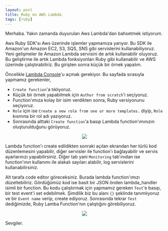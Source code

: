 ```yaml
---
layout: post
title: Ruby on AWS Lambda
tags: [ruby]
---
```


Merhaba. Yakın zamanda duyurulan Aws Lambda'dan bahsetmek istiyorum.

Aws Ruby SDK'sı Aws üzerinde işlemler yapmamıza yarıyor. Bu SDK ile Amazon'un Amazon EC2, S3, SQS, SNS gibi servislerini kullanabiliyoruz. Yeni gelişmeler ile Amazon Lambda servisini de artık kullanabilir oluyoruz. Bu geliştirme ile artık Lambda fonksiyonları Ruby gibi kullanabilir ve AWS üzerinde çalıştırabiliriz. Bu girişten sonra küçük bir örnek yapalım.

Öncelikle [Lambda Console](https://console.aws.amazon.com/lambda/home)'u açmak gerekiyor. Bu sayfada sırasıyla yapmamız gerekenler,

- `Create function`'a tıklıyoruz.
- Küçük bir örnek yapabilmek için `Author from scratch`'i seçiyoruz.
- Function'ımıza kolay bir isim verdikten sonra, Ruby versiyonunu seçiyoruz.
- `Role` için ise `Create a new role from one or more templates.` diyip, `Role` kısmına bir rol adı yazıyoruz.
- Sonrasında alttaki `Create function`'a basıp Lambda function'ımınızın oluşturulduğunu görüyoruz.

<div style="display: flex; justify-content: center;"><img src="/public/images/aws1.png"></div>

Lambda function'ı create edildikten sonraki açılan ekrandan her türlü kod düzenlemesini yapabilir, diğer servisler ile function'ı bağlayabilir ve servis ayarlarınızı yapabilirsiniz. Diğer tab yani `Monitoring` tab'ınıdan ise function'ının kullanımı ile alakalı sayıları alabilir, log servislerini kullanabilirsiniz.

Alt tarafa code editor göreceksiniz. Burada lambda function'ımızı düzeltebiliriz. Gördüğümüz kod ise basit bir JSON önden lambda_handler isimli bir function. Bu kodu çalıştırmak için yapmamız gereken `Test`'e basıp, bir test event'i set edebilmek. Şimdilik biz bu alanı `{}` şeklinde tanımlıyoruz ve bir `Event name` verip, create ediyoruz. Sonrasında tekrar `Test` dediğimizde, Ruby Lamba Function'nın çalıştığını görebiliyoruz.

<div style="display: flex; justify-content: center;"><img src="/public/images/aws2.png"></div>

Sevgiler.